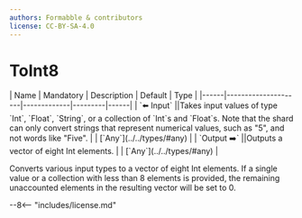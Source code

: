 ```yaml
---
authors: Formabble & contributors
license: CC-BY-SA-4.0
---
```



# ToInt8

<div class="sh-parameters" markdown="1">
| Name | Mandatory | Description | Default | Type |
|------|---------------------|-------------|---------|------|
| `⬅️ Input` ||Takes input values of type `Int`, `Float`, `String`, or a collection  of `Int`s and `Float`s. Note that the shard can only convert strings that represent numerical values, such as "5", and not words like "Five". | | [`Any`](../../types/#any) |
| `Output ➡️` ||Outputs a vector of eight Int elements. | | [`Any`](../../types/#any) |

</div>

Converts various input types to a vector of eight Int elements. If a single value or a collection with less than 8 elements is provided, the remaining unaccounted elements in the resulting vector will be set to 0.

--8<-- "includes/license.md"

